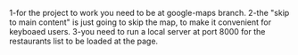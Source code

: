 1-for the project to work you need to be at google-maps branch.
2-the "skip to main content" <a> is just going to skip the map, to make it convenient for keyboaed users.
3-you need to run a local server at port 8000 for the restaurants list to be loaded at the page.
